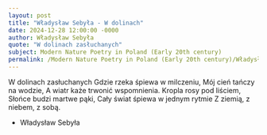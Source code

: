 ```yaml
---
layout: post
title: "Władysław Sebyła - W dolinach"
date: 2024-12-28 12:00:00 -0000
author: Władysław Sebyła
quote: "W dolinach zasłuchanych"
subject: Modern Nature Poetry in Poland (Early 20th century)
permalink: /Modern Nature Poetry in Poland (Early 20th century)/Władysław Sebyła/Władysław Sebyła - W dolinach
---
```


W dolinach zasłuchanych
Gdzie rzeka śpiewa w milczeniu,
Mój cień tańczy na wodzie,
A wiatr każe trwonić wspomnienia.
Kropla rosy pod liściem,
Słońce budzi martwe pąki,
Cały świat śpiewa w jednym rytmie
Z ziemią, z niebem, z sobą.

- Władysław Sebyła
